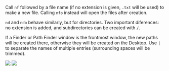 Call `nf` followed by a file name (if no extension is given, `.txt` will be used) to make a new file. Calling `nfo` instead will open the files after creation.

`nd` and `ndo` behave similarly, but for directories. Two important diferences: no extension is added, and subdirectories can be created with `/`.

If a Finder or Path Finder window is the frontmost window, the new paths will be created there, otherwise they will be created on the Desktop. Use `|` to separate the names of multiple entries (surrounding spaces will be trimmed).

![](https://i.imgur.com/cDBBQG3.png)
![](https://i.imgur.com/qAXwk5d.png)
